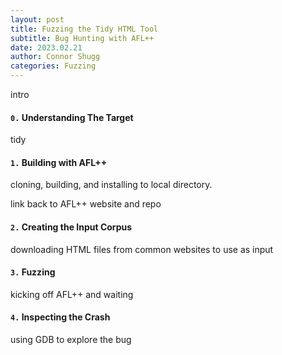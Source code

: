 ```yaml
---
layout: post
title: Fuzzing the Tidy HTML Tool
subtitle: Bug Hunting with AFL++
date: 2023.02.21
author: Connor Shugg
categories: Fuzzing
---
```


intro

#### `0.` Understanding The Target

tidy

#### `1.` Building with AFL++

cloning, building, and installing to local directory.

link back to AFL++ website and repo

#### `2.` Creating the Input Corpus

downloading HTML files from common websites to use as input

#### `3.` Fuzzing

kicking off AFL++ and waiting

#### `4.` Inspecting the Crash

using GDB to explore the bug


<!--
{% highlight c linenos %}
// Here's some C code.
int main(int argc, char** argv)
{
    printf("Hi\n");
}
{% endhighlight %}
-->

